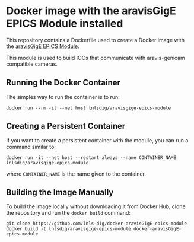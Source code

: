 Docker image with the aravisGigE EPICS Module installed 
==================================================================

This repository contains a Dockerfile used to create a Docker image with the
[aravisGigE EPICS Module](https://github.com/areaDetector/aravisGigE).

This module is used to build IOCs that communicate with aravis-genicam compatible cameras.

## Running the Docker Container

The simples way to run the container is to run:

    docker run --rm -it --net host lnlsdig/aravisgige-epics-module

## Creating a Persistent Container

If you want to create a persistent container with the module, you can run a
command similar to:

    docker run -it --net host --restart always --name CONTAINER_NAME lnlsdig/aravisgige-epics-module

where `CONTAINER_NAME` is the name given to the container.

## Building the Image Manually

To build the image locally without downloading it from Docker Hub, clone the
repository and run the `docker build` command:

    git clone https://github.com/lnls-dig/docker-aravisGigE-epics-module
    docker build -t lnlsdig/aravisgige-epics-module docker-aravisGigE-epics-module
